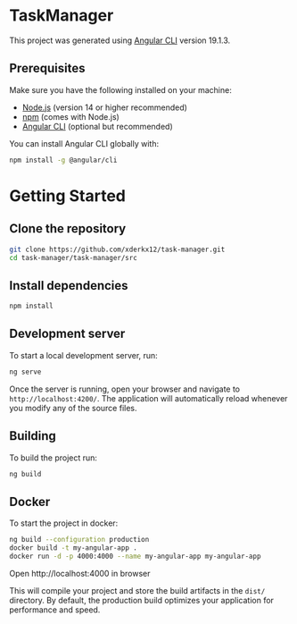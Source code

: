 # TaskManager

This project was generated using [Angular CLI](https://github.com/angular/angular-cli) version 19.1.3.

## Prerequisites

Make sure you have the following installed on your machine:

- [Node.js](https://nodejs.org/) (version 14 or higher recommended)
- [npm](https://www.npmjs.com/) (comes with Node.js)
- [Angular CLI](https://angular.io/cli) (optional but recommended)

You can install Angular CLI globally with:

```bash
npm install -g @angular/cli
```

# Getting Started

## Clone the repository

```bash
git clone https://github.com/xderkx12/task-manager.git
cd task-manager/task-manager/src
```

## Install dependencies

```bash
npm install
```

## Development server

To start a local development server, run:

```bash
ng serve
```

Once the server is running, open your browser and navigate to `http://localhost:4200/`. The application will automatically reload whenever you modify any of the source files.

## Building

To build the project run:

```bash
ng build
```

## Docker

To start the project in docker:

```bash
ng build --configuration production
docker build -t my-angular-app .
docker run -d -p 4000:4000 --name my-angular-app my-angular-app
```

Open http://localhost:4000 in browser

This will compile your project and store the build artifacts in the `dist/` directory. By default, the production build optimizes your application for performance and speed.
